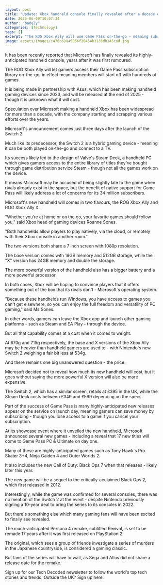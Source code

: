 ```yaml
---
layout: post
title: "Update: Xbox handheld console finally revealed after a decade of speculation"
date: 2025-06-09T10:07:34
author: "badely"
categories: [Technology]
tags: []
excerpt: "The ROG Xbox Ally will use Game Pass on-the-go - meaning subscribers start off with hundreds of games."
image: assets/images/c476b69845056f28454b1136db145cad.jpg
---
```


It has been recently reported that Microsoft has finally revealed its highly-anticipated handheld console, years after it was first rumoured.

The ROG Xbox Ally will let gamers access their Game Pass subscription library on-the-go, in effect meaning members will start off with hundreds of games.

It is being made in partnership with Asus, which has been making handheld gaming devices since 2023, and will be released at the end of 2025 - though it is unknown what it will cost.

Speculation over Microsoft making a handheld Xbox has been widespread for more than a decade, with the company starting and scrapping various efforts over the years.

Microsoft's announcement comes just three days after the launch of the Switch 2.

Much like its predecessor, the Switch 2 is a hybrid gaming device - meaning it can be both played on-the-go and connect to a TV.

Its success likely led to the design of Valve's Steam Deck, a handheld PC which gives gamers access to the entire library of titles they've bought through game distribution service Steam - though not all the games work on the device.

It means Microsoft may be accused of being slightly late to the game when rivals already exist in the space, but the benefit of native support for Game Pass will likely address a lot of concerns for its 34 million subscribers.

Microsoft's new handheld will comes in two flavours, the ROG Xbox Ally and ROG Xbox Ally X.

"Whether you're at home or on the go, your favorite games should follow you," said Xbox head of gaming devices Roanne Sones.

"Both handhelds allow players to play natively, via the cloud, or remotely with their Xbox console in another room."

The two versions both share a 7 inch screen with 1080p resolution.

The base version comes with 16GB memory and 512GB storage, while the "X" version has 24GB memory and double the storage.

The more powerful version of the handheld also has a bigger battery and a more powerful processor.

In both cases, Xbox will be hoping to convince players that it offers something out of the box that its rivals don't - Microsoft's operating system. 

"Because these handhelds run Windows, you have access to games you can't get elsewhere, so you can enjoy the full freedom and versatility of PC gaming," said Ms Sones.

In other words, gamers can leave the Xbox app and launch other gaming platforms - such as Steam and EA Play - through the device.

But all that capability comes at a cost when it comes to weight.

At 670g and 715g respectively, the base and X versions of the Xbox Ally may be heavier than handheld gamers are used to - with Nintendo's new Switch 2 weighing a fair bit less at 534g.

And there remains one big unanswered question - the price.

Microsoft decided not to reveal how much its new handheld will cost, but it goes without saying the more powerful X version will also be more expensive.

The Switch 2, which has a similar screen, retails at £395 in the UK, while the Steam Deck costs between £349 and £569 depending on the specs.

Part of the success of Game Pass is many highly-anticipated new releases appear on the service on launch day, meaning gamers can save money by subscribing - though you lose access to a game if you cancel your subscription.

At its showcase event where it unveiled the new handheld, Microsoft announced several new games - including a reveal that 17 new titles will come to Game Pass PC & Ultimate on day one.

Many of these are highly-anticipated games such as Tony Hawk's Pro Skater 3+4, Ninja Gaiden 4 and Outer Worlds 2.

It also includes the new Call of Duty: Black Ops 7 when that releases - likely later this year.

The new game will be a sequel to the critically-acclaimed Black Ops 2, which first released in 2012.

Interestingly, while the game was confirmed for several consoles, there was no mention of the Switch 2 at the event - despite Nintendo previously signing a 10-year deal to bring the series to its consoles in 2022.

But there's something else which many gaming fans will have been excited to finally see revealed.

The much-anticipated Persona 4 remake, subtitled Revival, is set to be remade 17 years after it was first released on PlayStation 2.

The original, which sees a group of friends investigate a series of murders in the Japanese countryside, is considered a gaming classic.

But fans of the series will have to wait, as Sega and Atlus did not share a release date for the remake.

Sign up for our Tech Decoded newsletter to follow the world's top tech stories and trends. Outside the UK? Sign up here.


